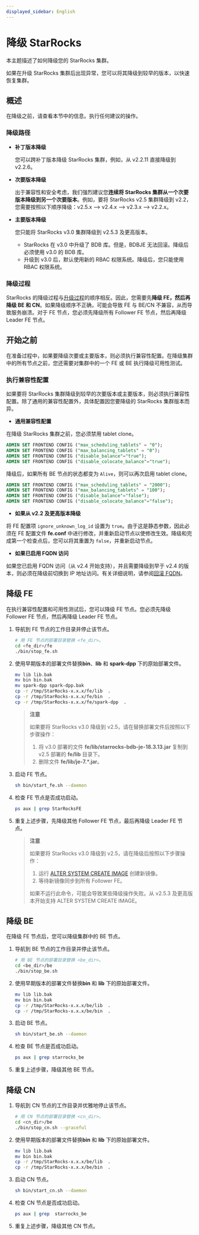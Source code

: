 ```yaml
---
displayed_sidebar: English
---
```


# 降级 StarRocks

本主题描述了如何降级您的 StarRocks 集群。

如果在升级 StarRocks 集群后出现异常，您可以将其降级到较早的版本，以快速恢复集群。

## 概述

在降级之前，请查看本节中的信息。执行任何建议的操作。

### 降级路径

- **补丁版本降级**

  您可以跨补丁版本降级 StarRocks 集群，例如，从 v2.2.11 直接降级到 v2.2.6。

- **次要版本降级**

  出于兼容性和安全考虑，我们强烈建议您**连续将 StarRocks 集群从一个次要版本降级到另一个次要版本**。例如，要将 StarRocks v2.5 集群降级到 v2.2，您需要按照以下顺序降级：v2.5.x --> v2.4.x --> v2.3.x --> v2.2.x。

- **主要版本降级**

  您只能将 StarRocks v3.0 集群降级到 v2.5.3 及更高版本。

  - StarRocks 在 v3.0 中升级了 BDB 库。但是，BDBJE 无法回滚。降级后必须使用 v3.0 的 BDB 库。
  - 升级到 v3.0 后，默认使用新的 RBAC 权限系统。降级后，您只能使用 RBAC 权限系统。

### 降级过程

StarRocks 的降级过程与[升级过程](../deployment/upgrade.md#upgrade-procedure)的顺序相反。因此，您需要先**降级 FE，**然后再降级** BE 和 CN**。如果降级顺序不正确，可能会导致 FE 与 BE/CN 不兼容，从而导致服务崩溃。对于 FE 节点，您必须先降级所有 Follower FE 节点，然后再降级 Leader FE 节点。

## 开始之前

在准备过程中，如果要降级次要或主要版本，则必须执行兼容性配置。在降级集群中的所有节点之前，您还需要对集群中的一个 FE 或 BE 执行降级可用性测试。

### 执行兼容性配置

如果要将 StarRocks 集群降级到较早的次要版本或主要版本，则必须执行兼容性配置。除了通用的兼容性配置外，具体配置因您要降级的 StarRocks 集群版本而异。

- **通用兼容性配置**

在降级 StarRocks 集群之前，您必须禁用 tablet clone。

```SQL
ADMIN SET FRONTEND CONFIG ("max_scheduling_tablets" = "0");
ADMIN SET FRONTEND CONFIG ("max_balancing_tablets" = "0");
ADMIN SET FRONTEND CONFIG ("disable_balance"="true");
ADMIN SET FRONTEND CONFIG ("disable_colocate_balance"="true");
```

降级后，如果所有 BE 节点的状态都变为 `Alive`，则可以再次启用 tablet clone。

```SQL
ADMIN SET FRONTEND CONFIG ("max_scheduling_tablets" = "2000");
ADMIN SET FRONTEND CONFIG ("max_balancing_tablets" = "100");
ADMIN SET FRONTEND CONFIG ("disable_balance"="false");
ADMIN SET FRONTEND CONFIG ("disable_colocate_balance"="false");
```

- **如果从 v2.2 及更高版本降级**

将 FE 配置项 `ignore_unknown_log_id` 设置为 `true`。由于这是静态参数，因此必须在 FE 配置文件 **fe.conf** 中进行修改，并重新启动节点以使修改生效。降级和完成第一个检查点后，您可以将其重置为 `false`，并重新启动节点。

- **如果已启用 FQDN 访问**

如果您已启用 FQDN 访问（从 v2.4 开始支持），并且需要降级到早于 v2.4 的版本，则必须在降级前切换到 IP 地址访问。有关详细说明，请参阅[回滚 FQDN](../administration/enable_fqdn.md#rollback)。

## 降级 FE

在执行兼容性配置和可用性测试后，您可以降级 FE 节点。您必须先降级 Follower FE 节点，然后再降级 Leader FE 节点。

1. 导航到 FE 节点的工作目录并停止该节点。

   ```Bash
   # 用 FE 节点的部署目录替换 <fe_dir>。
   cd <fe_dir>/fe
   ./bin/stop_fe.sh
   ```

2. 使用早期版本的部署文件替换**bin**、**lib** 和 **spark-dpp** 下的原始部署文件。

   ```Bash
   mv lib lib.bak 
   mv bin bin.bak
   mv spark-dpp spark-dpp.bak
   cp -r /tmp/StarRocks-x.x.x/fe/lib  .   
   cp -r /tmp/StarRocks-x.x.x/fe/bin  .
   cp -r /tmp/StarRocks-x.x.x/fe/spark-dpp  .
   ```

   > **注意**
   >
   > 如果要将 StarRocks v3.0 降级到 v2.5，请在替换部署文件后按照以下步骤操作：
   >
   > 1. 将 v3.0 部署的文件 **fe/lib/starrocks-bdb-je-18.3.13.jar** 复制到 v2.5 部署的 **fe/lib** 目录下。
   > 2. 删除文件 **fe/lib/je-7.\*.jar**。

3. 启动 FE 节点。

   ```Bash
   sh bin/start_fe.sh --daemon
   ```

4. 检查 FE 节点是否成功启动。

   ```Bash
   ps aux | grep StarRocksFE
   ```

5. 重复上述步骤，先降级其他 Follower FE 节点，最后再降级 Leader FE 节点。

   > **注意**
   >
   > 如果要将 StarRocks v3.0 降级到 v2.5，请在降级后按照以下步骤操作：
   >
   > 1. 运行 [ALTER SYSTEM CREATE IMAGE](../sql-reference/sql-statements/Administration/ALTER_SYSTEM.md) 创建新镜像。
   > 2. 等待新镜像同步到所有 Follower FE。
   >
   > 如果不运行此命令，可能会导致某些降级操作失败。从 v2.5.3 及更高版本开始支持 ALTER SYSTEM CREATE IMAGE。

## 降级 BE

在降级 FE 节点后，您可以降级集群中的 BE 节点。

1. 导航到 BE 节点的工作目录并停止该节点。

   ```Bash
   # 用 BE 节点的部署目录替换 <be_dir>。
   cd <be_dir>/be
   ./bin/stop_be.sh
   ```

2. 使用早期版本的部署文件替换**bin** 和 **lib** 下的原始部署文件。

   ```Bash
   mv lib lib.bak 
   mv bin bin.bak
   cp -r /tmp/StarRocks-x.x.x/be/lib  .
   cp -r /tmp/StarRocks-x.x.x/be/bin  .
   ```

3. 启动 BE 节点。

   ```Bash
   sh bin/start_be.sh --daemon
   ```

4. 检查 BE 节点是否成功启动。

   ```Bash
   ps aux | grep starrocks_be
   ```

5. 重复上述步骤，降级其他 BE 节点。

## 降级 CN

1. 导航到 CN 节点的工作目录并优雅地停止该节点。

   ```Bash
   # 用 CN 节点的部署目录替换 <cn_dir>。
   cd <cn_dir>/be
   ./bin/stop_cn.sh --graceful
   ```

2. 使用早期版本的部署文件替换**bin** 和 **lib** 下的原始部署文件。

   ```Bash
   mv lib lib.bak 
   mv bin bin.bak
   cp -r /tmp/StarRocks-x.x.x/be/lib  .
   cp -r /tmp/StarRocks-x.x.x/be/bin  .
   ```

3. 启动 CN 节点。

   ```Bash
   sh bin/start_cn.sh --daemon
   ```

4. 检查 CN 节点是否成功启动。

   ```Bash
   ps aux | grep  starrocks_be
   ```

5. 重复上述步骤，降级其他 CN 节点。
